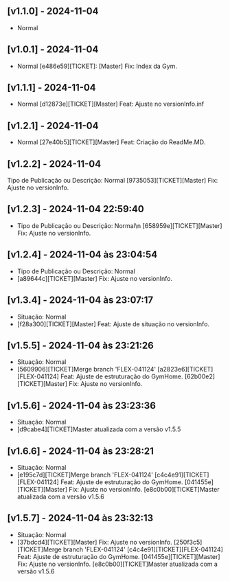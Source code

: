 ## [v1.1.0] - 2024-11-04
- Normal


## [v1.0.1] - 2024-11-04
- Normal
[e486e59][TICKET]: [Master] Fix: Index da Gym.

## [v1.1.1] - 2024-11-04
- Normal
[d12873e][TICKET][Master] Feat: Ajuste no versionInfo.inf

## [v1.2.1] - 2024-11-04
- Normal
[27e40b5][TICKET][Master] Feat: Criação do ReadMe.MD.

## [v1.2.2] - 2024-11-04
Tipo de Publicação ou Descrição: Normal
[9735053][TICKET][Master] Fix: Ajuste no versionInfo.

## [v1.2.3] - 2024-11-04 22:59:40
- Tipo de Publicação ou Descrição: Normal\n
[658959e][TICKET][Master] Fix: Ajuste no versionInfo.

## [v1.2.4] - 2024-11-04 às 23:04:54
- Tipo de Publicação ou Descrição: Normal
- [a89644c][TICKET][Master] Fix: Ajuste no versionInfo.

## [v1.3.4] - 2024-11-04 às 23:07:17
- Situação: Normal
- [f28a300][TICKET][Master] Feat: Ajuste de situação no versionInfo.

## [v1.5.5] - 2024-11-04 às 23:21:26
- Situação: Normal
- [5609906][TICKET]Merge branch 'FLEX-041124'
[a2823e6][TICKET][FLEX-041124] Feat: Ajuste de estruturação do GymHome.
[62b00e2][TICKET][Master] Fix: Ajuste no versionInfo.

## [v1.5.6] - 2024-11-04 às 23:23:36
- Situação: Normal
- [d9cabe4][TICKET]Master atualizada com a versão v1.5.5

## [v1.6.6] - 2024-11-04 às 23:28:21
- Situação: Normal
- [e195c7d][TICKET]Merge branch 'FLEX-041124'
[c4c4e91][TICKET][FLEX-041124] Feat: Ajuste de estruturação do GymHome.
[041455e][TICKET][Master] Fix: Ajuste no versionInfo.
[e8c0b00][TICKET]Master atualizada com a versão v1.5.6

## [v1.5.7] - 2024-11-04 às 23:32:13
- Situação: Normal
- [37bdcd4][TICKET][Master] Fix: Ajuste no versionInfo.
[250f3c5][TICKET]Merge branch 'FLEX-041124'
[c4c4e91][TICKET][FLEX-041124] Feat: Ajuste de estruturação do GymHome.
[041455e][TICKET][Master] Fix: Ajuste no versionInfo.
[e8c0b00][TICKET]Master atualizada com a versão v1.5.6

